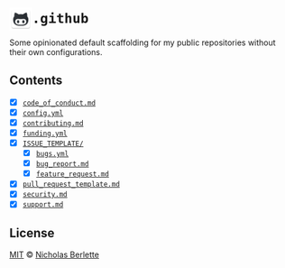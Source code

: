 # `.github` <img src="./.github/assets/github-logo.png?raw=true" width="40" align="left" alt="" />

Some opinionated default scaffolding for my public repositories without their own configurations.

## Contents

- [x] [`code_of_conduct.md`](./.github/code_of_conduct.md)
- [x] [`config.yml`](./.github/config.yml)
- [x] [`contributing.md`](./.github/contributing.md)
- [x] [`funding.yml`](./.github/funding.yml)
- [x] [`ISSUE_TEMPLATE/`](./.github/ISSUE_TEMPLATE)
    - [x] [`bugs.yml`](./.github/ISSUE_TEMPLATE/bugs.yml)
    - [x] [`bug_report.md`](./.github/ISSUE_TEMPLATE/bug_report.md)
    - [x] [`feature_request.md`](./.github/ISSUE_TEMPLATE/feature_request.md)    
- [x] [`pull_request_template.md`](./.github/pull_request_template.md)
- [x] [`security.md`](./.github/security.md)
- [x] [`support.md`](./.github/support.md)

## License

[MIT] © [Nicholas Berlette]

[MIT]: https://mit-license.org
[Nicholas Berlette]: https://github.com/nberlette
